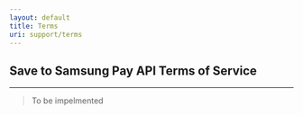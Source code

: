 ```yaml
---
layout: default
title: Terms
uri: support/terms
---
```


## Save to Samsung Pay API Terms of Service
---

> To be impelmented
